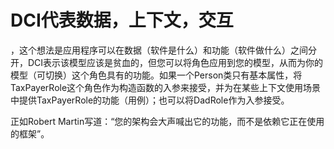 







# DCI代表数据，上下文，交互

，这个想法是应用程序可以在数据（软件是什么）和功能（软件做什么）之间分开，DCI表示该模型应该是贫血的，但您可以将角色应用到您的模型，从而为你的模型（可切换）这个角色具有的功能。如果一个Person类只有基本属性，将TaxPayerRole这个角色作为构造函数的入参来接受，并为在某些上下文使用场景中提供TaxPayerRole的功能（用例）；也可以将DadRole作为入参接受。

正如Robert Martin写道：“您的架构会大声喊出它的功能，而不是依赖它正在使用的框架”。

